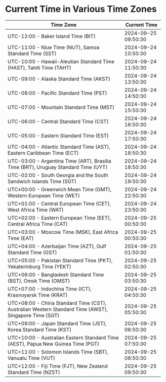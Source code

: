# Current Time in Various Time Zones

| Time Zone | Current Time |
|-----------|--------------|
| UTC-12:00 - Baker Island Time (BIT) | 2024-09-25 09:50:30 |
| UTC-11:00 - Niue Time (NUT), Samoa Standard Time (SST) | 2024-09-24 10:50:30 |
| UTC-10:00 - Hawaii-Aleutian Standard Time (HAST), Tahiti Time (TAHT) | 2024-09-24 11:50:30 |
| UTC-09:00 - Alaska Standard Time (AKST) | 2024-09-24 13:50:30 |
| UTC-08:00 - Pacific Standard Time (PST) | 2024-09-24 14:50:30 |
| UTC-07:00 - Mountain Standard Time (MST) | 2024-09-24 15:50:30 |
| UTC-06:00 - Central Standard Time (CST) | 2024-09-24 16:50:30 |
| UTC-05:00 - Eastern Standard Time (EST) | 2024-09-24 17:50:30 |
| UTC-04:00 - Atlantic Standard Time (AST), Eastern Caribbean Time (ECT) | 2024-09-24 18:50:30 |
| UTC-03:00 - Argentina Time (ART), Brasília Time (BRT), Uruguay Standard Time (UYT) | 2024-09-24 18:50:30 |
| UTC-02:00 - South Georgia and the South Sandwich Islands Time (SGT) | 2024-09-24 19:50:30 |
| UTC±00:00 - Greenwich Mean Time (GMT), Western European Time (WET) | 2024-09-24 22:50:30 |
| UTC+01:00 - Central European Time (CET), West Africa Time (WAT) | 2024-09-24 23:50:30 |
| UTC+02:00 - Eastern European Time (EET), Central Africa Time (CAT) | 2024-09-25 00:50:30 |
| UTC+03:00 - Moscow Time (MSK), East Africa Time (EAT) | 2024-09-25 00:50:30 |
| UTC+04:00 - Azerbaijan Time (AZT), Gulf Standard Time (GST) | 2024-09-25 01:50:30 |
| UTC+05:00 - Pakistan Standard Time (PKT), Yekaterinburg Time (YEKT) | 2024-09-25 02:50:30 |
| UTC+06:00 - Bangladesh Standard Time (BST), Omsk Time (OMST) | 2024-09-25 03:50:30 |
| UTC+07:00 - Indochina Time (ICT), Krasnoyarsk Time (KRAT) | 2024-09-25 04:50:30 |
| UTC+08:00 - China Standard Time (CST), Australian Western Standard Time (AWST), Singapore Time (SGT) | 2024-09-25 05:50:30 |
| UTC+09:00 - Japan Standard Time (JST), Korea Standard Time (KST) | 2024-09-25 06:50:30 |
| UTC+10:00 - Australian Eastern Standard Time (AEST), Papua New Guinea Time (PGT) | 2024-09-25 07:50:30 |
| UTC+11:00 - Solomon Islands Time (SBT), Vanuatu Time (VUT) | 2024-09-25 08:50:30 |
| UTC+12:00 - Fiji Time (FJT), New Zealand Standard Time (NZST) | 2024-09-25 09:50:30 |
